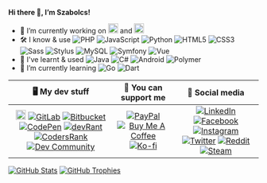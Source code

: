**Hi there :wave:, I’m Szabolcs!**

- :telescope: I’m currently working on
[<img src="https://gazmag.hu/icon/logo-long.svg" alt="GazMag" height="20">](https://gazmag.hu) and
[<img src="https://tezis.hu/assets/img/logo-long.svg" alt="GazMag" height="20">](https://tezis.hu)
- :hammer_and_wrench: I know & use
![PHP](https://img.shields.io/badge/-PHP-777BB4?logo=php&logoColor=white)
![JavaScript](https://img.shields.io/badge/-JavaScript-F7DF1E?logo=javascript&logoColor=black)
![Python](https://img.shields.io/badge/-Python-3776AB?logo=python&logoColor=white)
![HTML5](https://img.shields.io/badge/-HTML5-E34F26?logo=html5&logoColor=white)
![CSS3](https://img.shields.io/badge/-CSS3-1572B6?logo=css3&logoColor=white)
![Sass](https://img.shields.io/badge/-Sass-C69?logo=sass&logoColor=white)
![Stylus](https://img.shields.io/badge/-Stylus-333?logo=stylus&logoColor=white)
![MySQL](https://img.shields.io/badge/-MySQL-4479A1?logo=mysql&logoColor=white)
![Symfony](https://img.shields.io/badge/-Symfony-black?logo=symfony&logoColor=white)
![Vue](https://img.shields.io/badge/-Vue-4FC08D?logo=vue.js&logoColor=white)
- :thought_balloon: I've learnt & used
![Java](https://img.shields.io/badge/-Java-007396?logo=java&logoColor=white)
![C#](https://img.shields.io/badge/-C%23-239120?logo=c-sharp&logoColor=white)
![Android](https://img.shields.io/badge/-Android-3DDC84?logo=android&logoColor=white)
![Polymer](https://img.shields.io/badge/-Polymer-FF4470?logo=polymer-project&logoColor=white)
- :seedling: I’m currently learning
![Go](https://img.shields.io/badge/-Go-00ADD8?logo=go&logoColor=white)
![Dart](https://img.shields.io/badge/-Dart-0175C2?logo=dart&logoColor=white)

| :desktop_computer: My dev stuff | :money_with_wings: You can support me | :busts_in_silhouette: Social media |
|:-:|:-:|:-:|
| [<img src="https://shadesoft.dev/logo-square.svg" alt="ShadeSoft" height="20">](https://shadesoft.dev) [![GitLab](https://img.shields.io/badge/-GitLab-FCA121?logo=gitlab&logoColor=white)](https://gitlab.com/d3vy) [![Bitbucket](https://img.shields.io/badge/-Bitbucket-0052CC?logo=bitbucket&logoColor=white)](https://bitbucket.org/d3vy) [![CodePen](https://img.shields.io/badge/-CodePen-black?logo=codepen&logoColor=white)](https://codepen.io/d3vy) [![devRant](https://img.shields.io/badge/-devRant-F99A66?logo=devrant&logoColor=white)](https://devrant.com/users/arnyek) [![CodersRank](https://img.shields.io/badge/-CodersRank-67A4AC?logo=codersrank&logoColor=white)](https://profile.codersrank.io/user/d3vy) [![Dev Community](https://img.shields.io/badge/-Dev%20Community-0A0A0A?logo=dev.to&logoColor=white)](https://dev.to/d3vy) | [![PayPal](https://img.shields.io/badge/-PayPal-00457C?logo=paypal&logoColor=white)](https://paypal.me/ShadeSoft) [![Buy Me A Coffee](https://img.shields.io/badge/-Buy%20Me%20A%20Coffee-FD0?logo=buy-me-a-coffee&logoColor=black)](https://www.buymeacoffee.com/ShadeSoft) [![Ko-fi](https://img.shields.io/badge/-Ko--fi-F16061?logo=ko-fi&logoColor=white)](https://ko-fi.com/arnyek) | [![LinkedIn](https://img.shields.io/badge/-LinkedIn-0077B5?logo=linkedin&logoColor=white)](https://www.linkedin.com/in/suranyi91) [![Facebook](https://img.shields.io/badge/-Facebook-1877F2?logo=facebook&logoColor=white)](https://www.facebook.com/1arnyek) [![Instagram](https://img.shields.io/badge/-Instagram-E4405F?logo=instagram&logoColor=white)](https://www.instagram.com/1arnyek) [![Twitter](https://img.shields.io/badge/-Twitter-1DA1F2?logo=twitter&logoColor=white)](https://twitter.com/1arnyek) [![Reddit](https://img.shields.io/badge/-Reddit-FF4500?logo=reddit&logoColor=white)](https://www.reddit.com/user/1arnyek) [![Steam](https://img.shields.io/badge/-Steam-black?logo=steam&logoColor=white)](https://steamcommunity.com/id/1arnyek) |

[![GitHub Stats](https://github-readme-stats.vercel.app/api?username=sbolch&count_private=true&show_icons=true&theme=onedark)](https://github.com/anuraghazra/github-readme-stats)
[![GitHub Trophies](https://github-profile-trophy.vercel.app/?username=sbolch&theme=onedark)](https://github.com/ryo-ma/github-profile-trophy)
